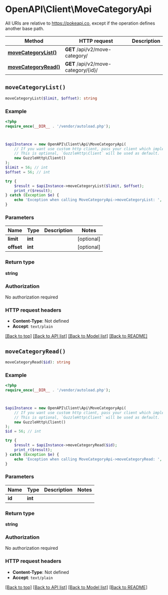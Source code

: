 # OpenAPI\Client\MoveCategoryApi

All URIs are relative to https://pokeapi.co, except if the operation defines another base path.

| Method | HTTP request | Description |
| ------------- | ------------- | ------------- |
| [**moveCategoryList()**](MoveCategoryApi.md#moveCategoryList) | **GET** /api/v2/move-category/ |  |
| [**moveCategoryRead()**](MoveCategoryApi.md#moveCategoryRead) | **GET** /api/v2/move-category/{id}/ |  |


## `moveCategoryList()`

```php
moveCategoryList($limit, $offset): string
```



### Example

```php
<?php
require_once(__DIR__ . '/vendor/autoload.php');



$apiInstance = new OpenAPI\Client\Api\MoveCategoryApi(
    // If you want use custom http client, pass your client which implements `GuzzleHttp\ClientInterface`.
    // This is optional, `GuzzleHttp\Client` will be used as default.
    new GuzzleHttp\Client()
);
$limit = 56; // int
$offset = 56; // int

try {
    $result = $apiInstance->moveCategoryList($limit, $offset);
    print_r($result);
} catch (Exception $e) {
    echo 'Exception when calling MoveCategoryApi->moveCategoryList: ', $e->getMessage(), PHP_EOL;
}
```

### Parameters

| Name | Type | Description  | Notes |
| ------------- | ------------- | ------------- | ------------- |
| **limit** | **int**|  | [optional] |
| **offset** | **int**|  | [optional] |

### Return type

**string**

### Authorization

No authorization required

### HTTP request headers

- **Content-Type**: Not defined
- **Accept**: `text/plain`

[[Back to top]](#) [[Back to API list]](../../README.md#endpoints)
[[Back to Model list]](../../README.md#models)
[[Back to README]](../../README.md)

## `moveCategoryRead()`

```php
moveCategoryRead($id): string
```



### Example

```php
<?php
require_once(__DIR__ . '/vendor/autoload.php');



$apiInstance = new OpenAPI\Client\Api\MoveCategoryApi(
    // If you want use custom http client, pass your client which implements `GuzzleHttp\ClientInterface`.
    // This is optional, `GuzzleHttp\Client` will be used as default.
    new GuzzleHttp\Client()
);
$id = 56; // int

try {
    $result = $apiInstance->moveCategoryRead($id);
    print_r($result);
} catch (Exception $e) {
    echo 'Exception when calling MoveCategoryApi->moveCategoryRead: ', $e->getMessage(), PHP_EOL;
}
```

### Parameters

| Name | Type | Description  | Notes |
| ------------- | ------------- | ------------- | ------------- |
| **id** | **int**|  | |

### Return type

**string**

### Authorization

No authorization required

### HTTP request headers

- **Content-Type**: Not defined
- **Accept**: `text/plain`

[[Back to top]](#) [[Back to API list]](../../README.md#endpoints)
[[Back to Model list]](../../README.md#models)
[[Back to README]](../../README.md)
